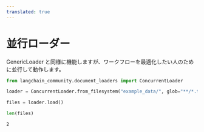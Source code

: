 ```yaml
---
translated: true
---
```


# 並行ローダー

GenericLoader と同様に機能しますが、ワークフローを最適化したい人のために並行して動作します。

```python
from langchain_community.document_loaders import ConcurrentLoader
```

```python
loader = ConcurrentLoader.from_filesystem("example_data/", glob="**/*.txt")
```

```python
files = loader.load()
```

```python
len(files)
```

```output
2
```
